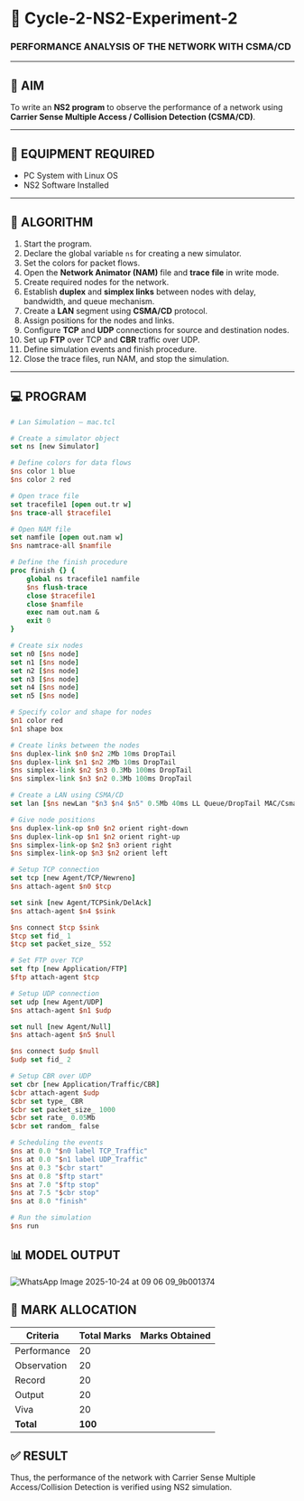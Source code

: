 # 🧪 Cycle-2-NS2-Experiment-2  
### PERFORMANCE ANALYSIS OF THE NETWORK WITH CSMA/CD

---

## 🎯 AIM
To write an **NS2 program** to observe the performance of a network using **Carrier Sense Multiple Access / Collision Detection (CSMA/CD)**.

---

## 🧰 EQUIPMENT REQUIRED
- PC System with Linux OS  
- NS2 Software Installed  

---

## 🧪 ALGORITHM
1. Start the program.  
2. Declare the global variable `ns` for creating a new simulator.  
3. Set the colors for packet flows.  
4. Open the **Network Animator (NAM)** file and **trace file** in write mode.  
5. Create required nodes for the network.  
6. Establish **duplex** and **simplex links** between nodes with delay, bandwidth, and queue mechanism.  
7. Create a **LAN** segment using **CSMA/CD** protocol.  
8. Assign positions for the nodes and links.  
9. Configure **TCP** and **UDP** connections for source and destination nodes.  
10. Set up **FTP** over TCP and **CBR** traffic over UDP.  
11. Define simulation events and finish procedure.  
12. Close the trace files, run NAM, and stop the simulation.  

---

## 💻 PROGRAM

```tcl
# Lan Simulation – mac.tcl

# Create a simulator object
set ns [new Simulator]

# Define colors for data flows
$ns color 1 blue
$ns color 2 red

# Open trace file
set tracefile1 [open out.tr w]
$ns trace-all $tracefile1

# Open NAM file
set namfile [open out.nam w]
$ns namtrace-all $namfile

# Define the finish procedure
proc finish {} {
    global ns tracefile1 namfile
    $ns flush-trace
    close $tracefile1
    close $namfile
    exec nam out.nam &
    exit 0
}

# Create six nodes
set n0 [$ns node]
set n1 [$ns node]
set n2 [$ns node]
set n3 [$ns node]
set n4 [$ns node]
set n5 [$ns node]

# Specify color and shape for nodes
$n1 color red
$n1 shape box

# Create links between the nodes
$ns duplex-link $n0 $n2 2Mb 10ms DropTail
$ns duplex-link $n1 $n2 2Mb 10ms DropTail
$ns simplex-link $n2 $n3 0.3Mb 100ms DropTail
$ns simplex-link $n3 $n2 0.3Mb 100ms DropTail

# Create a LAN using CSMA/CD
set lan [$ns newLan "$n3 $n4 $n5" 0.5Mb 40ms LL Queue/DropTail MAC/Csma/Cd Channel]

# Give node positions
$ns duplex-link-op $n0 $n2 orient right-down
$ns duplex-link-op $n1 $n2 orient right-up
$ns simplex-link-op $n2 $n3 orient right
$ns simplex-link-op $n3 $n2 orient left

# Setup TCP connection
set tcp [new Agent/TCP/Newreno]
$ns attach-agent $n0 $tcp

set sink [new Agent/TCPSink/DelAck]
$ns attach-agent $n4 $sink

$ns connect $tcp $sink
$tcp set fid_ 1
$tcp set packet_size_ 552

# Set FTP over TCP
set ftp [new Application/FTP]
$ftp attach-agent $tcp

# Setup UDP connection
set udp [new Agent/UDP]
$ns attach-agent $n1 $udp

set null [new Agent/Null]
$ns attach-agent $n5 $null

$ns connect $udp $null
$udp set fid_ 2

# Setup CBR over UDP
set cbr [new Application/Traffic/CBR]
$cbr attach-agent $udp
$cbr set type_ CBR
$cbr set packet_size_ 1000
$cbr set rate_ 0.05Mb
$cbr set random_ false

# Scheduling the events
$ns at 0.0 "$n0 label TCP_Traffic"
$ns at 0.0 "$n1 label UDP_Traffic"
$ns at 0.3 "$cbr start"
$ns at 0.8 "$ftp start"
$ns at 7.0 "$ftp stop"
$ns at 7.5 "$cbr stop"
$ns at 8.0 "finish"

# Run the simulation
$ns run
```


## 📊 MODEL OUTPUT
![WhatsApp Image 2025-10-24 at 09 06 09_9b001374](https://github.com/user-attachments/assets/695ce8d9-3aa8-4056-8659-cac108e68434)



## 📝 MARK ALLOCATION

| Criteria      | Total Marks | Marks Obtained |
|---------------|-------------|----------------|
| Performance   | 20          |                |
| Observation   | 20          |                |
| Record        | 20          |                |
| Output        | 20          |                |
| Viva          | 20          |                |
| **Total**     | **100**     |                |

## ✅ RESULT
Thus, the performance of the network with Carrier Sense Multiple Access/Collision Detection is verified using NS2 simulation.
